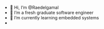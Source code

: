 - 👋 Hi, I’m @Raedelgamal
- 👀 I’m a fresh graduate software engineer
- 🌱 I’m currently learning embedded systems
- 
<!---
Raedelgamal/Raedelgamal is a ✨ special ✨ repository because its `README.md` (this file) appears on your GitHub profile.
You can click the Preview link to take a look at your changes.
--->
